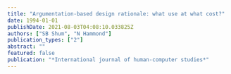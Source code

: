 ```yaml
---
title: "Argumentation-based design rationale: what use at what cost?"
date: 1994-01-01
publishDate: 2021-08-03T04:08:10.033825Z
authors: ["SB Shum", "N Hammond"]
publication_types: ["2"]
abstract: ""
featured: false
publication: "*International journal of human-computer studies*"
---
```


